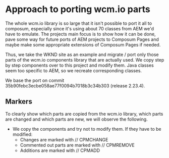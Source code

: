 # Approach to porting wcm.io parts

The whole wcm.io library is so large that it isn't possible to port it all to composum, especially since it's using
about 70 classes from AEM we'd have to emulate. The projects main focus is to show how it can be done, pave some way
for future ports of AEM projects to Composum Pages and maybe make some appropriate extensions of Composum Pages if
needed.

Thus, we take the WKND site as an example and migrate / port only those parts of the wcm.io components library that 
are actually used. We copy step by step components over to this project and modify them. Java classes seem too 
specific to AEM, so we recreate corresponding classes.

We base the port on commit 35b90febc3ecbe058ae77f0094b7018b3c34b303 (release 2.23.4).

## Markers

To clearly show which parts are copied from the wcm.io library, which parts are changed and which parts are new, we
will observe the following. 

- We copy the components and try not to modify them. If they have to be modified:
  - Changes are marked with // CPMCHANGE
  - Commented out parts are marked with // CPMREMOVE
  - Additions are marked with // CPMADD
